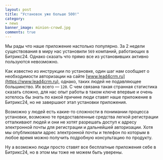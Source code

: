 ```yaml
---
layout: post
title: "Установок уже больше 500!"
category: 
- news
banner_image: minion-crowd.jpg
comments: true
---
```


Мы рады что наше приложение настолько популярно. За 2 недели существования в миру нас установили `569` компаний, работающих в Битрикс24. Однако сказать что прямо все из установивших активно пользуются невозможно.

Как известно из инструкции по установке, один шаг нам сообщает о необходимости авторизации на сайте [www.lead4crm.ru](https://www.lead4crm.ru), однако, таких людей не подавляющее большинство. Их всего &mdash; `120`. С чем связана такая странная статистика сказать сложно, для нас опыт работы в таком ключе впервые и очень хотелось бы знать по какой причине люди ставят наше приложение в Битрикс24, но не завершают этап установки приложения.

Возможно у людей есть какие-то сложности в понимании процесса установки, возможно те предоставленные средства легкой регистрации отталкивают людей и они не хотят разрешать доступ к адресу электронной почты для регистрации и дальнейшей авторизации. Хотя мы опубликовали адрес электронной почты и телефон по которым в любое время можно получить подробную консультацию по продукту.

Ну а возможно люди просто ставят все бесплатные приложения себе в Битрикс24, но в этом мы тоже не можем быть уверены.